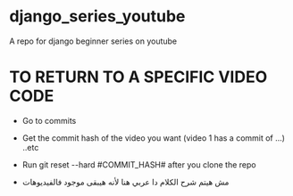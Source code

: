 # django_series_youtube
A repo for django beginner series on youtube

# TO RETURN TO A SPECIFIC VIDEO CODE

* Go to commits
* Get the commit hash of the video you want (video 1 has a commit of ...) ..etc
* Run git reset --hard #COMMIT_HASH# after you clone the repo

* مش هيتم شرح الكلام دا عربي هنا لأنه هيبقى موجود فالفيديوهات
